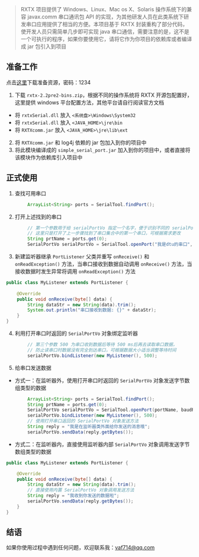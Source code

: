 
> RXTX 项目提供了 Windows、Linux、Mac os X、Solaris 操作系统下的兼容 javax.comm 串口通讯包 API 的实现，为其他研发人员在此类系统下研发串口应用提供了相当的方便。本项目基于 RXTX 封装重构了部分代码，使开发人员只需简单几步即可实现 java 串口通信，需要注意的是，这不是一个可执行的程序，如果你要使用它，请将它作为你项目的依赖库或者编译成 jar 包引入到项目

## 准备工作
点击[这里](https://pan.baidu.com/s/1i4X3Fxj)下载准备资源，密码：1234
1. 下载 `rxtx-2.2pre2-bins.zip`，根据不同的操作系统将 RXTX 开源包配置好，这里提供 windows 平台配置方法，其他平台请自行阅读官方文档
 - 将 `rxtxSerial.dll` 放入 `<系统盘>\Windows\System32`
 - 将 `rxtxSerial.dll` 放入 `<JAVA_HOME>\jre\bin`
 - 将 `RXTXcomm.jar` 放入 `<JAVA_HOME>\jre\lib\ext`
2. 将 `RXTXcomm.jar` 和 log4j 依赖的 jar 包加入到你的项目中
3. 将此模块编译成的 `simple_serial_port.jar` 加入到你的项目中，或者直接将该模块作为依赖库引入项目中
## 正式使用
1. 查找可用串口

```java
        ArrayList<String> ports = SerialTool.findPort();
```
2. 打开上述找到的串口
```java
        // 第一个参数用于给 serialPortVo 指定一个名字，便于识别不同的 serialPortVo ，可通过 serialPortVo.getName() 获取
        // 这里只是打开了上一步骤找到了串口集合中的第一个串口，可根据需求更改
        String prtName = ports.get(0);
        SerialPortVo serialPortVo = SerialTool.openPort("我是dtu的串口", portName, baudRate);
```
3. 新建监听器继承 `PortListener` 父类并重写 `onReceive()` 和 `onReadException()` 方法，当串口接收到数据自动调用 `onReceive()` 方法，当接收数据时发生异常将调用 `onReadException()` 方法
```java
public class MyListener extends PortListener {
    
    @Override
    public void onReceive(byte[] data) {
        String dataStr = new String(data).trim();
        System.out.println("串口接收到数据: {}" + dataStr);
    }
}
```
4. 利用打开串口时返回的 `SerialPortVo` 对象绑定监听器
```java
        // 第三个参数 500 为串口收到数据后等待 500 ms后再去读取串口数据，
        // 防止读串口时数据没有完全到达串口，可根据数据大小适当调整等待时间
        serialPortVo.bindListener(new MyListener(), 500);
```
5. 给串口发送数据
- 方式一：在监听器外，使用打开串口时返回的 `SerialPortVo` 对象发送字节数组类型的数据
```java
        ArrayList<String> ports = SerialTool.findPort();
        String prtName = ports.get(0);
        SerialPortVo serialPortVo = SerialTool.openPort(portName, baudRate);
        serialPortVo.bindListener(new MyListener(), 500);
        // 使用打开串口返回的 SerialPortVo 对象发送方法
        String reply = "我是在监听器类外面给你发送的消息哦";
        serialPortVo.sendData(reply.getBytes());
```
- 方式二：在监听器内，直接使用监听器内部 `SerialPortVo` 对象调用发送字节数组类型的数据
```java
public class MyListener extends PortListener {

    @Override
    public void onReceive(byte[] data) {
        String dataStr = new String(data).trim();
        // 直接使用内置 SerialPortVo 对象调用发送方法
        String reply = "我收到你发送的数据啦";
        serialPortVo.sendData(reply.getBytes());
    }
}
```
## 结语
如果你使用过程中遇到任何问题，欢迎联系我：vaf714@qq.com
